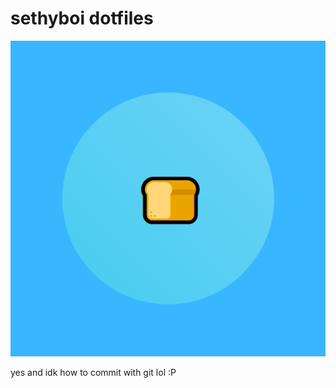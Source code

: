 # sethyboi dotfiles

![image](https://github.com/seth98128/sethyboi-dotfiles/raw/main/images/helo.png)

yes and idk how to commit with git lol :P
